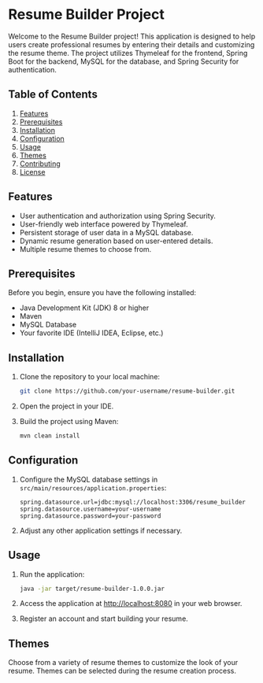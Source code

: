 # Resume Builder Project

Welcome to the Resume Builder project! This application is designed to help users create professional resumes by entering their details and customizing the resume theme. The project utilizes Thymeleaf for the frontend, Spring Boot for the backend, MySQL for the database, and Spring Security for authentication.

## Table of Contents
1. [Features](#features)
2. [Prerequisites](#prerequisites)
3. [Installation](#installation)
4. [Configuration](#configuration)
5. [Usage](#usage)
6. [Themes](#themes)
7. [Contributing](#contributing)
8. [License](#license)

## Features<a name="features"></a>
- User authentication and authorization using Spring Security.
- User-friendly web interface powered by Thymeleaf.
- Persistent storage of user data in a MySQL database.
- Dynamic resume generation based on user-entered details.
- Multiple resume themes to choose from.

## Prerequisites<a name="prerequisites"></a>
Before you begin, ensure you have the following installed:
- Java Development Kit (JDK) 8 or higher
- Maven
- MySQL Database
- Your favorite IDE (IntelliJ IDEA, Eclipse, etc.)

## Installation<a name="installation"></a>
1. Clone the repository to your local machine:
    ```bash
    git clone https://github.com/your-username/resume-builder.git
    ```

2. Open the project in your IDE.

3. Build the project using Maven:
    ```bash
    mvn clean install
    ```

## Configuration<a name="configuration"></a>
1. Configure the MySQL database settings in `src/main/resources/application.properties`:
    ```properties
    spring.datasource.url=jdbc:mysql://localhost:3306/resume_builder
    spring.datasource.username=your-username
    spring.datasource.password=your-password
    ```

2. Adjust any other application settings if necessary.

## Usage<a name="usage"></a>
1. Run the application:
    ```bash
    java -jar target/resume-builder-1.0.0.jar
    ```

2. Access the application at [http://localhost:8080](http://localhost:8080) in your web browser.

3. Register an account and start building your resume.

## Themes<a name="themes"></a>
Choose from a variety of resume themes to customize the look of your resume. Themes can be selected during the resume creation process.


